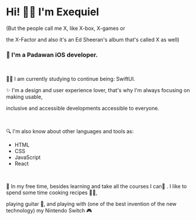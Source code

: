 <h1>Hi! 👋🏼 I'm Exequiel </h1> 
<p>(But the people call me X, like X-box, X-games or </p>
<p>the X-Factor and also it's an Ed Sheeran's album that's called X as well)</p>

<h3>🚀 I'm a Padawan iOS developer.</h3>
<br>

<p>💪🏼 I am currently studying to continue being: SwiftUI.

<p>✨ I'm a design and user experience lover, that's why I'm always focusing on making usable,</p>
<p>inclusive and accessible developments accessible to everyone. </p>
<br>

<p>🔍 I'm also know about other languages and tools as:</p>

- HTML
- CSS
- JavaScript
- React 
<br>

<p>🦄 In my free time, besides learning and take all the courses I can📖 . I like to spend some time cooking recipes 👨‍🍳,</p>
<p>playing guitar 🎸, and playing with (one of the best invention of the new technology) my Nintendo Switch 🎮</p>
</hr>
